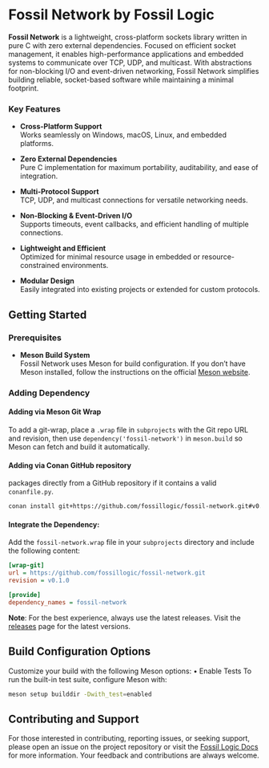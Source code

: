# **Fossil Network by Fossil Logic**

**Fossil Network** is a lightweight, cross-platform sockets library written in pure C with zero external dependencies. Focused on efficient socket management, it enables high-performance applications and embedded systems to communicate over TCP, UDP, and multicast. With abstractions for non-blocking I/O and event-driven networking, Fossil Network simplifies building reliable, socket-based software while maintaining a minimal footprint.

### Key Features
- **Cross-Platform Support**  
  Works seamlessly on Windows, macOS, Linux, and embedded platforms.

- **Zero External Dependencies**  
  Pure C implementation for maximum portability, auditability, and ease of integration.

- **Multi-Protocol Support**  
  TCP, UDP, and multicast connections for versatile networking needs.

- **Non-Blocking & Event-Driven I/O**  
  Supports timeouts, event callbacks, and efficient handling of multiple connections.

- **Lightweight and Efficient**  
  Optimized for minimal resource usage in embedded or resource-constrained environments.

- **Modular Design**  
  Easily integrated into existing projects or extended for custom protocols.

## Getting Started

### Prerequisites

- **Meson Build System**  
  Fossil Network uses Meson for build configuration. If you don’t have Meson installed, follow the instructions on the official [Meson website](https://mesonbuild.com/Getting-meson.html).

### Adding Dependency

#### Adding via Meson Git Wrap

To add a git-wrap, place a `.wrap` file in `subprojects` with the Git repo URL and revision, then use `dependency('fossil-network')` in `meson.build` so Meson can fetch and build it automatically.

#### Adding via Conan GitHub repository

 packages directly from a GitHub repository if it contains a valid `conanfile.py`.

```bash
conan install git+https://github.com/fossillogic/fossil-network.git#v0.1.0 --name fossil_network --build=missing
```

#### Integrate the Dependency:

Add the `fossil-network.wrap` file in your `subprojects` directory and include the following content:

```ini
[wrap-git]
url = https://github.com/fossillogic/fossil-network.git
revision = v0.1.0

[provide]
dependency_names = fossil-network
```

**Note**: For the best experience, always use the latest releases. Visit the [releases](https://github.com/fossillogic/fossil-network/releases) page for the latest versions.

## Build Configuration Options

Customize your build with the following Meson options:
	•	Enable Tests
To run the built-in test suite, configure Meson with:

```sh
meson setup builddir -Dwith_test=enabled
```

## Contributing and Support

For those interested in contributing, reporting issues, or seeking support, please open an issue on the project repository or visit the [Fossil Logic Docs](https://fossillogic.com/docs) for more information. Your feedback and contributions are always welcome.
